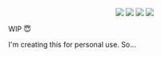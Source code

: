 <p align="center">
<img src="https://img.shields.io/david/luskafaria/nextjs-bp" />
<img src="https://img.shields.io/github/workflow/status/luskafaria/nextjs-bp/ci" />
<img src="https://img.shields.io/github/issues/luskafaria/nextjs-bp" />
<img src="https://img.shields.io/github/license/luskafaria/nextjs-bp" />
</p>

WIP 😇

I'm creating this for personal use. So...
